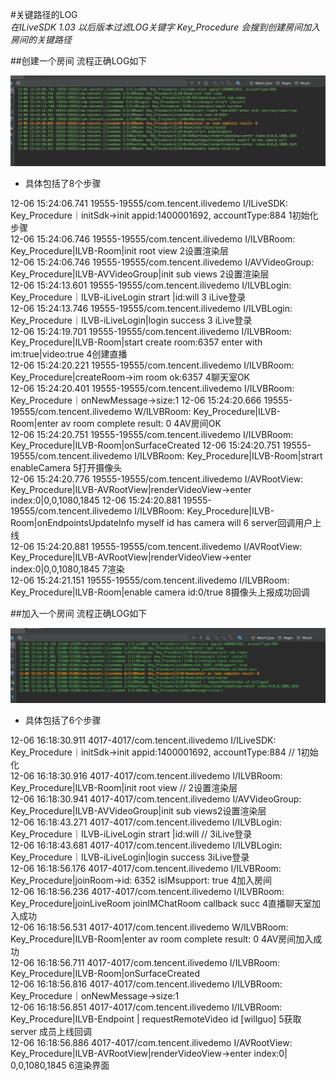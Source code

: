 #关键路径的LOG 
<br/>
*在ILiveSDK 1.03 以后版本过滤LOG关键字 Key_Procedure 会搜到创建房间加入房间的关键路径*
<br/>

##创建一个房间  流程正确LOG如下

![](../../raw/rightProcess.png)

- 具体包括了8个步骤    



>
12-06 15:24:06.741 19555-19555/com.tencent.ilivedemo I/ILiveSDK: Key_Procedure｜initSdk->init appid:1400001692, accountType:884 1初始化步骤     
12-06 15:24:06.746 19555-19555/com.tencent.ilivedemo I/ILVBRoom: Key_Procedure|ILVB-Room|init root view  2设置渲染层       
12-06 15:24:06.746 19555-19555/com.tencent.ilivedemo I/AVVideoGroup: Key_Procedure|ILVB-AVVideoGroup|init sub views  2设置渲染层     
12-06 15:24:13.601 19555-19555/com.tencent.ilivedemo I/ILVBLogin: Key_Procedure｜ILVB-iLiveLogin strart |id:will 3 iLive登录   
12-06 15:24:13.746 19555-19555/com.tencent.ilivedemo I/ILVBLogin: Key_Procedure｜ILVB-iLiveLogin|login success 3 iLive登录   
12-06 15:24:19.701 19555-19555/com.tencent.ilivedemo I/ILVBRoom: Key_Procedure|ILVB-Room|start create room:6357 enter with im:true|video:true  4创建直播       
12-06 15:24:20.221 19555-19555/com.tencent.ilivedemo I/ILVBRoom: Key_Procedure|createRoom->im room ok:6357 4聊天室OK       
12-06 15:24:20.401 19555-19555/com.tencent.ilivedemo I/ILVBRoom: Key_Procedure｜onNewMessage->size:1
12-06 15:24:20.666 19555-19555/com.tencent.ilivedemo W/ILVBRoom: Key_Procedure|ILVB-Room|enter av room complete result: 0      4AV房间OK   
12-06 15:24:20.751 19555-19555/com.tencent.ilivedemo I/ILVBRoom: Key_Procedure|ILVB-Room|onSurfaceCreated
12-06 15:24:20.751 19555-19555/com.tencent.ilivedemo I/ILVBRoom: Key_Procedure|ILVB-Room|strart enableCamera 5打开摄像头   
12-06 15:24:20.776 19555-19555/com.tencent.ilivedemo I/AVRootView: Key_Procedure|ILVB-AVRootView|renderVideoView->enter index:0|0,0,1080,1845
12-06 15:24:20.881 19555-19555/com.tencent.ilivedemo I/ILVBRoom: Key_Procedure|ILVB-Room|onEndpointsUpdateInfo myself id has camera will     6 server回调用户上线     
12-06 15:24:20.881 19555-19555/com.tencent.ilivedemo I/AVRootView: Key_Procedure|ILVB-AVRootView|renderVideoView->enter index:0|0,0,1080,1845 7渲染      
12-06 15:24:21.151 19555-19555/com.tencent.ilivedemo I/ILVBRoom: Key_Procedure|ILVB-Room|enable camera id:0/true 8摄像头上报成功回调




##加入一个房间  流程正确LOG如下

![](../../raw/joinRoomProcess.png)

- 具体包括了6个步骤    



>

12-06 16:18:30.911 4017-4017/com.tencent.ilivedemo I/ILiveSDK: Key_Procedure｜initSdk->init appid:1400001692, accountType:884 // 1初始化   
12-06 16:18:30.916 4017-4017/com.tencent.ilivedemo I/ILVBRoom: Key_Procedure|ILVB-Room|init root view // 2设置渲染层   
12-06 16:18:30.941 4017-4017/com.tencent.ilivedemo I/AVVideoGroup: Key_Procedure|ILVB-AVVideoGroup|init sub views2设置渲染层   
12-06 16:18:43.271 4017-4017/com.tencent.ilivedemo I/ILVBLogin: Key_Procedure｜ILVB-iLiveLogin strart |id:will // 3iLive登录    
12-06 16:18:43.681 4017-4017/com.tencent.ilivedemo I/ILVBLogin: Key_Procedure｜ILVB-iLiveLogin|login success 3iLive登录  
12-06 16:18:56.176 4017-4017/com.tencent.ilivedemo I/ILVBRoom: Key_Procedure|joinRoom->id: 6352 isIMsupport: true 4加入房间   
12-06 16:18:56.236 4017-4017/com.tencent.ilivedemo I/ILVBRoom: Key_Procedure|joinLiveRoom joinIMChatRoom callback succ 4直播聊天室加入成功      
12-06 16:18:56.531 4017-4017/com.tencent.ilivedemo W/ILVBRoom: Key_Procedure|ILVB-Room|enter av room complete result: 0 4AV房间加入成功   
12-06 16:18:56.711 4017-4017/com.tencent.ilivedemo I/ILVBRoom: Key_Procedure|ILVB-Room|onSurfaceCreated   
12-06 16:18:56.816 4017-4017/com.tencent.ilivedemo I/ILVBRoom: Key_Procedure｜onNewMessage->size:1    
12-06 16:18:56.851 4017-4017/com.tencent.ilivedemo I/ILVBRoom: Key_Procedure|ILVB-Endpoint | requestRemoteVideo id [willguo]  5获取server 成员上线回调      
12-06 16:18:56.886 4017-4017/com.tencent.ilivedemo I/AVRootView: Key_Procedure|ILVB-AVRootView|renderVideoView->enter index:0| 0,0,1080,1845  6渲染界面   
